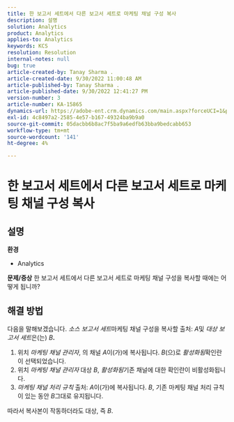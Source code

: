 ```yaml
---
title: 한 보고서 세트에서 다른 보고서 세트로 마케팅 채널 구성 복사
description: 설명
solution: Analytics
product: Analytics
applies-to: Analytics
keywords: KCS
resolution: Resolution
internal-notes: null
bug: true
article-created-by: Tanay Sharma .
article-created-date: 9/30/2022 11:00:48 AM
article-published-by: Tanay Sharma .
article-published-date: 9/30/2022 12:41:27 PM
version-number: 3
article-number: KA-15865
dynamics-url: https://adobe-ent.crm.dynamics.com/main.aspx?forceUCI=1&pagetype=entityrecord&etn=knowledgearticle&id=1c0d961e-af40-ed11-9db1-0022480868ff
exl-id: 4c8497a2-2585-4e57-b167-49324ba9b9a0
source-git-commit: 05dacbb6b8ac7f5ba9a6edfb63bba9bedcabb653
workflow-type: tm+mt
source-wordcount: '141'
ht-degree: 4%

---
```


# 한 보고서 세트에서 다른 보고서 세트로 마케팅 채널 구성 복사

## 설명

<b>환경</b>
- Analytics



<b>문제/증상</b>
한 보고서 세트에서 다른 보고서 세트로 마케팅 채널 구성을 복사할 때에는 어떻게 됩니까?


## 해결 방법


다음을 말해보겠습니다. *소스 보고서 세트*&#x200B;마케팅 채널 구성을 복사할 출처: *A*&#x200B;및 *대상 보고서 세트*&#x200B;은(는) *B<b>*.</b>

1. 위치 *마케팅 채널 관리자*, 의 채널 *A*&#x200B;이(가)에 복사됩니다. *B*(으)로 *활성화됨*&#x200B;확인란이 선택되었습니다.
2. 위치 *마케팅 채널 관리자* 대상 *B*, *활성화됨*&#x200B;기존 채널에 대한 확인란이 비활성화됩니다.
3. *마케팅 채널 처리 규칙* 출처: *A*&#x200B;이(가)에 복사됩니다. *B*, 기존 마케팅 채널 처리 규칙이 있는 동안 *B*&#x200B;그대로 유지됩니다.


따라서 복사본이 작동하더라도 대상, 즉 *B*.
